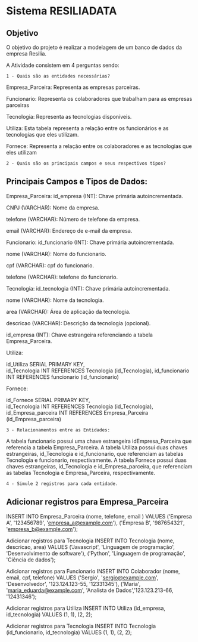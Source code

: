 # Sistema RESILIADATA
## Objetivo
O objetivo do projeto é realizar a modelagem de um banco de dados da empresa Resilia. 

A Atividade consistem em 4 perguntas sendo:
```
1 - Quais são as entidades necessárias?
```
Empresa_Parceira: Representa as empresas parceiras.

 Funcionario: Representa os colaboradores que trabalham para as empresas parceiras

 Tecnologia:  Representa as tecnologias disponíveis.

 Utiliza: Esta tabela representa a relação entre os funcionários e as tecnologias que eles utilizam.

 Fornece: Representa a relação entre os colaboradores e as tecnologias que eles utilizam
```
2 - Quais são os principais campos e seus respectivos tipos?
```
## Principais Campos e Tipos de Dados:

Empresa_Parceira:
id_empresa (INT): Chave primária autoincrementada.

CNPJ (VARCHAR): Nome da empresa.

telefone (VARCHAR): Número de telefone da empresa.

email (VARCHAR): Endereço de e-mail da empresa.


Funcionario:
id_funcionario (INT): Chave primária autoincrementada.

nome (VARCHAR): Nome do funcionario.

cpf (VARCHAR): cpf do funcionario.

telefone (VARCHAR): telefone do funcionario.

Tecnologia:
id_tecnologia (INT): Chave primária autoincrementada.

nome (VARCHAR): Nome da tecnologia.

area (VARCHAR): Área de aplicação da tecnologia.

descricao (VARCHAR): Descrição da tecnologia (opcional).

id_empresa (INT): Chave estrangeira referenciando a tabela Empresa_Parceira.


Utiliza:

  id_Utiliza SERIAL PRIMARY KEY,  
  id_Tecnologia INT REFERENCES Tecnologia (id_Tecnologia),
  id_funcionario INT REFERENCES funcionario (id_funcionario)

Fornece:

id_Fornece SERIAL PRIMARY KEY,  
id_Tecnologia INT REFERENCES Tecnologia (id_Tecnologia),
id_Empresa_parceira INT REFERENCES Empresa_Parceira (id_Empresa_parceira)

```
3 - Relacionamentos entre as Entidades:
```
A tabela funcionario possui uma chave estrangeira idEmpresa_Parceira que referencia a tabela Empresa_Parceira.
A tabela Utiliza possui duas chaves estrangeiras, id_Tecnologia e id_funcionario, que referenciam as tabelas Tecnologia e funcionario, respectivamente.
A tabela Fornece possui duas chaves estrangeiras, id_Tecnologia e id_Empresa_parceira, que referenciam as tabelas Tecnologia e Empresa_Parceira, respectivamente.
```
4 - Simule 2 registros para cada entidade.
```
## Adicionar registros para Empresa_Parceira

INSERT INTO Empresa_Parceira (nome, telefone, email ) VALUES 
('Empresa A', '123456789', 'empresa_a@example.com'),
('Empresa B', '987654321', 'empresa_b@example.com');

Adicionar registros para Tecnologia
INSERT INTO Tecnologia (nome, descricao, area) VALUES 
('Javascript', 'Linguagem de programação', 'Desenvolvimento de software'),
('Python', 'Linguagem de programação', 'Ciência de dados');

Adicionar registros para Funcionario
INSERT INTO Colaborador (nome, email, cpf, telefone) VALUES 
('Sergio', 'sergio@example.com', 'Desenvolvedor', '123.124.123-55, '12331345'),
('Maria', 'maria_eduarda@example.com', 'Analista de Dados','123.123.213-66, '12431346');

Adicionar registros para Utiliza
INSERT INTO Utiliza (id_empresa, id_tecnologia) VALUES 
(1, 1),
(2, 2);

Adicionar registros para Tecnologia
INSERT INTO Tecnologia (id_funcionario, id_tecnologia) VALUES 
(1, 1),
(2, 2);
